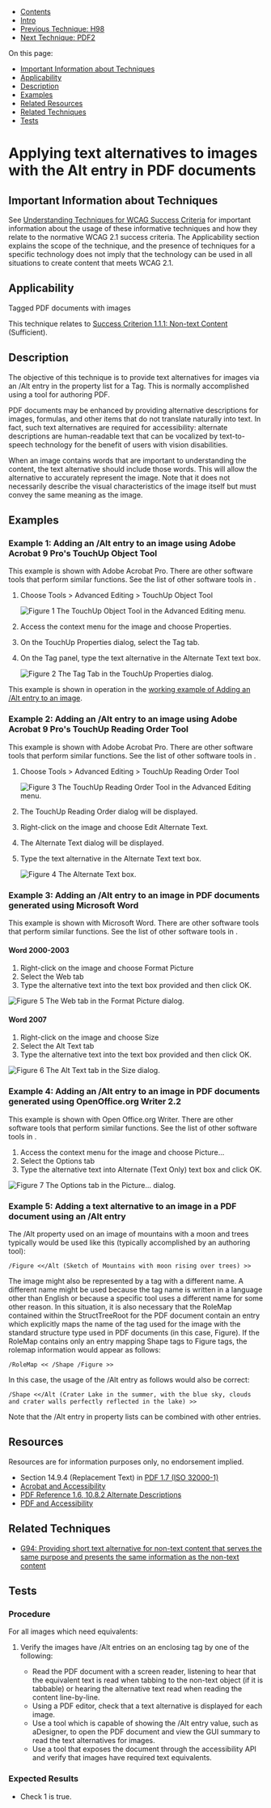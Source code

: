 -   [Contents](https://www.w3.org/WAI/WCAG21/Techniques/#techniques "Table of Contents")
-   [Intro](https://www.w3.org/WAI/WCAG21/Techniques/#introduction "Introduction to Techniques")
-   [Previous Technique: H98](../html/H98)
-   [Next Technique: PDF2](PDF2)

On this page:

-   [Important Information about Techniques](#important-information)
-   [Applicability](#applicability)
-   [Description](#description)
-   [Examples](#examples)
-   [Related Resources](#resources)
-   [Related Techniques](#related)
-   [Tests](#tests)

Applying text alternatives to images with the Alt entry in PDF documents
========================================================================

Important Information about Techniques
--------------------------------------

See [Understanding Techniques for WCAG Success Criteria](https://www.w3.org/WAI/WCAG21/Understanding/understanding-techniques) for important information about the usage of these informative techniques and how they relate to the normative WCAG 2.1 success criteria. The Applicability section explains the scope of the technique, and the presence of techniques for a specific technology does not imply that the technology can be used in all situations to create content that meets WCAG 2.1.

Applicability
-------------

Tagged PDF documents with images

This technique relates to [Success Criterion 1.1.1: Non-text Content](https://www.w3.org/WAI/WCAG21/Understanding/non-text-content) (Sufficient).

Description
-----------

The objective of this technique is to provide text alternatives for images via an /Alt entry in the property list for a Tag. This is normally accomplished using a tool for authoring PDF.

PDF documents may be enhanced by providing alternative descriptions for images, formulas, and other items that do not translate naturally into text. In fact, such text alternatives are required for accessibility: alternate descriptions are human-readable text that can be vocalized by text-to-speech technology for the benefit of users with vision disabilities.

When an image contains words that are important to understanding the content, the text alternative should include those words. This will allow the alternative to accurately represent the image. Note that it does not necessarily describe the visual characteristics of the image itself but must convey the same meaning as the image.

Examples
--------

### Example 1: Adding an /Alt entry to an image using Adobe Acrobat 9 Pro's TouchUp Object Tool

This example is shown with Adobe Acrobat Pro. There are other software tools that perform similar functions. See the list of other software tools in [](#pdf_notes_acc-sup_files_applications).

1.  Choose Tools &gt; Advanced Editing &gt; TouchUp Object Tool

    ![Figure 1 The TouchUp Object Tool in the Advanced Editing menu.](img/textalt1.gif)

2.  Access the context menu for the image and choose Properties.
3.  On the TouchUp Properties dialog, select the Tag tab.
4.  On the Tag panel, type the text alternative in the Alternate Text text box.

    ![Figure 2 The Tag Tab in the TouchUp Properties dialog.](img/textalt2.gif)

This example is shown in operation in the [working example of Adding an /Alt entry to an image](../../working-examples/pdf-alt-entry-to-an-image/alt-entry-to-an-image.pdf).

### Example 2: Adding an /Alt entry to an image using Adobe Acrobat 9 Pro's TouchUp Reading Order Tool

This example is shown with Adobe Acrobat Pro. There are other software tools that perform similar functions. See the list of other software tools in [](#pdf_notes_acc-sup_files_applications).

1.  Choose Tools &gt; Advanced Editing &gt; TouchUp Reading Order Tool

    ![Figure 3 The TouchUp Reading Order Tool in the Advanced Editing menu.](img/textalt3.gif)

2.  The TouchUp Reading Order dialog will be displayed.
3.  Right-click on the image and choose Edit Alternate Text.
4.  The Alternate Text dialog will be displayed.
5.  Type the text alternative in the Alternate Text text box.

    ![Figure 4 The Alternate Text box.](img/textalt4.gif)

### Example 3: Adding an /Alt entry to an image in PDF documents generated using Microsoft Word

This example is shown with Microsoft Word. There are other software tools that perform similar functions. See the list of other software tools in [](#pdf_notes_acc-sup_files_applications).

#### Word 2000-2003

1.  Right-click on the image and choose Format Picture
2.  Select the Web tab
3.  Type the alternative text into the text box provided and then click OK.

![Figure 5 The Web tab in the Format Picture dialog.](img/word2003alt.gif)

#### Word 2007

1.  Right-click on the image and choose Size
2.  Select the Alt Text tab
3.  Type the alternative text into the text box provided and then click OK.

![Figure 6 The Alt Text tab in the Size dialog.](img/word2007alt.gif)

### Example 4: Adding an /Alt entry to an image in PDF documents generated using OpenOffice.org Writer 2.2

This example is shown with Open Office.org Writer. There are other software tools that perform similar functions. See the list of other software tools in [](#pdf_notes_acc-sup_files_applications).

1.  Access the context menu for the image and choose Picture...
2.  Select the Options tab
3.  Type the alternative text into Alternate (Text Only) text box and click OK.

![Figure 7 The Options tab in the Picture... dialog.](img/ooalt.jpg)

### Example 5: Adding a text alternative to an image in a PDF document using an /Alt entry

The /Alt property used on an image of mountains with a moon and trees typically would be used like this (typically accomplished by an authoring tool):

    /Figure <</Alt (Sketch of Mountains with moon rising over trees) >>

The image might also be represented by a tag with a different name. A different name might be used because the tag name is written in a language other than English or because a specific tool uses a different name for some other reason. In this situation, it is also necessary that the RoleMap contained within the StructTreeRoot for the PDF document contain an entry which explicitly maps the name of the tag used for the image with the standard structure type used in PDF documents (in this case, Figure). If the RoleMap contains only an entry mapping Shape tags to Figure tags, the rolemap information would appear as follows:

    /RoleMap << /Shape /Figure >>

In this case, the usage of the /Alt entry as follows would also be correct:

    /Shape <</Alt (Crater Lake in the summer, with the blue sky, clouds and crater walls perfectly reflected in the lake) >>
                            

Note that the /Alt entry in property lists can be combined with other entries.

Resources
---------

Resources are for information purposes only, no endorsement implied.

-   Section 14.9.4 (Replacement Text) in [PDF 1.7 (ISO 32000-1)](http://www.adobe.com/content/dam/Adobe/en/devnet/pdf/pdfs/PDF32000_2008.pdf)
-   [Acrobat and Accessibility](http://webaim.org/techniques/acrobat/acrobat)
-   [PDF Reference 1.6, 10.8.2 Alternate Descriptions](http://partners.adobe.com/public/developer/en/pdf/PDFReference16.pdf#page=892)
-   [PDF and Accessibility](http://www.adobe.com/accessibility/products/acrobat.html)

Related Techniques
------------------

-   [G94: Providing short text alternative for non-text content that serves the same purpose and presents the same information as the non-text content](https://www.w3.org/WAI/WCAG21/Techniques/general/G94)

Tests
-----

### Procedure

For all images which need equivalents:

1.  Verify the images have /Alt entries on an enclosing tag by one of the following:

    -   Read the PDF document with a screen reader, listening to hear that the equivalent text is read when tabbing to the non-text object (if it is tabbable) or hearing the alternative text read when reading the content line-by-line.
    -   Using a PDF editor, check that a text alternative is displayed for each image.
    -   Use a tool which is capable of showing the /Alt entry value, such as aDesigner, to open the PDF document and view the GUI summary to read the text alternatives for images.
    -   Use a tool that exposes the document through the accessibility API and verify that images have required text equivalents.

### Expected Results

-   Check 1 is true.
